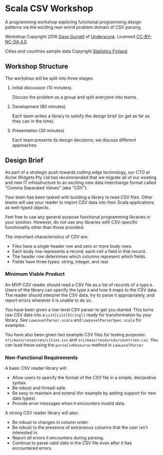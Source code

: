 # Scala CSV Workshop

A programming workshop exploring functional programming design patterns
via the exciting real-world problem domain of CSV parsing.

Workshop Copyright 2016 [Dave Gurnell][dave-gurnell] of [Underscore][underscore].
Licensed [CC-BY-NC-SA 4.0][license].

Cities and countries sample data Copyright [Statistics Finland][statistics-finland].

## Workshop Structure

The workshop will be split into three stages:

1. Initial discussion (10 minutes).

   Discuss the problem as a group and split everyone into teams.

1. Development (80 minutes)

   Each team writes a library to satisfy the design brief
   (or get as far as they can in the time).

2. Presentation (30 minutes)

   Each team presents its design decisions; we discuss different approaches.

## Design Brief

As part of a strategic push towards cutting edge technology,
our CTO at Acme Widgets Pty Ltd has recommended that
we migrate all of our existing and new IT infrastructure to
an exciting new data interchange format called "Comma Separated Values" (aka "CSV").

Your team has been tasked with building a library to read CSV files.
Other teams will use your reader to import CSV data
into their Scala applications as well-typed objects.

Feel free to use any general purpose functional programming libraries in your solution.
However, do not use any libraries with CSV-specific functionality other than those provided.

The important characteristics of CSV are:

- Files have a single header row and zero or more body rows.
- Each body row represents a record; each cell a field in that record.
- The header row determines which columns represent which fields.
- Fields have three types: string, integer, and real.

### Minimum Viable Product

An MVP CSV reader should read a CSV file as a list of records of a type `A`.
Users of the library can specify the type `A` and how it maps to the CSV data.
The reader should interpret the CSV data, try to parse it appropriately,
and report errors wherever it is unable to do so.

You have been given a low-level CSV parser to get you started.
This turns raw CSV data into a `List[List[String]]`
ready for transformation by your library.
See `LowLevelParser.scala` and `LowLevelParserSpec.scala` for examples.

You have also been given two example CSV files for testing purposes:
`src/main/resources/cities.csv` and `src/main/resources/countries.csv`.
You can load these using the `parseCsvResource` method in `LowLevelParser`.

### Non-Functional Requirements

A basic CSV reader library will:

- Allow users to specify the format of the CSV file in a simple, declarative syntax.
- Be robust and thread-safe.
- Be easy to maintain and extend (for example by adding support for new data types).
- Provide error messages when it encounters invalid data.

A strong CSV reader library will also:

- Be robust to changes in column order.
- Be robust to the presence of extraneous columns that the user isn't interested in.
- Report *all* errors it encounters during parsing.
- Continue to parse valid data in the CSV file even after it has encountered errors.

[dave-gurnell]: http://davegurnell.com
[underscore]: http://underscore.io
[license]: http://creativecommons.org/licenses/by-nc-sa/4.0
[statistics-finland]: http://www.stat.fi/worldinfigures
